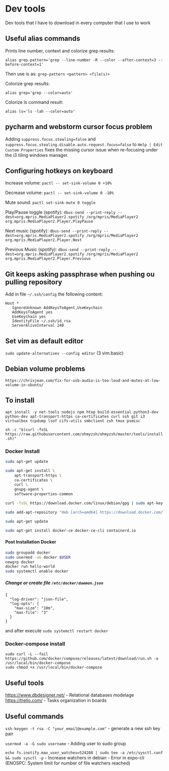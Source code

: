 # Dev tools
Dev tools that I have to download in every computer that I use to work

## Useful alias commands

Prints line number, context and colorize grep results:

`alias grep-pattern='grep --line-number -R --color --after-context=3 --before-context=1'`

Then use is as: `grep-pattern <pattern> <file(s)>`
  

Colorize grep results:

`alias grep='grep --color=auto'`


Colorize ls command result:

`alias ls='ls -lah --color=auto'`


## pycharm and webstorm cursor focus problem

Adding `suppress.focus.stealing=false` and `suppress.focus.stealing.disable.auto.request.focus=false` to `Help | Edit Custom Properties` fixes the missing cursor issue when re-focusing under the i3 tiling windows manager.

## Configuring hotkeys on keyboard

Increase volume:
`pactl -- set-sink-volume 0 +10%`

Decrease volume:
`pactl -- set-sink-volume 0 -10%`

Mute sound:
`pactl set-sink-mute 0 toggle`

Play/Pause toggle (spotify):
`dbus-send --print-reply --dest=org.mpris.MediaPlayer2.spotify /org/mpris/MediaPlayer2 org.mpris.MediaPlayer2.Player.PlayPause`

Next music (spotify):
`dbus-send --print-reply --dest=org.mpris.MediaPlayer2.spotify /org/mpris/MediaPlayer2 org.mpris.MediaPlayer2.Player.Next`

Previous Music (spotify):
`dbus-send --print-reply --dest=org.mpris.MediaPlayer2.spotify /org/mpris/MediaPlayer2 org.mpris.MediaPlayer2.Player.Previous`


## Git keeps asking passphrase when pushing ou pulling repository

Add in file `~/.ssh/config` the following content:
```
Host *
   IgnoreUnknown AddKeysToAgent,UseKeychain
   AddKeysToAgent yes
   UseKeychain yes
   IdentityFile ~/.ssh/id_rsa
   ServerAliveInterval 240
```
## Set vim as default editor
`sudo update-alternatives --config editor`
(3 vim.basic)


## Debian volume problems

`https://chrisjean.com/fix-for-usb-audio-is-too-loud-and-mutes-at-low-volume-in-ubuntu/`


## To install

`apt install -y net-tools nodejs npm htop build-essential python3-dev python-dev apt-transport-https ca-certificates curl ssh git i3 virtualbox tcpdump lsof cifs-utils smbclient zsh tmux psmisc`

`sh -c "$(curl -fsSL https://raw.githubusercontent.com/ohmyzsh/ohmyzsh/master/tools/install.sh)"`


### Docker Install

```bash
sudo apt-get update

sudo apt-get install \
    apt-transport-https \
    ca-certificates \
    curl \
    gnupg-agent \
    software-properties-common

curl -fsSL https://download.docker.com/linux/debian/gpg | sudo apt-key add -

sudo add-apt-repository "deb [arch=amd64] https://download.docker.com/linux/debian $(lsb_release -cs) stable"

sudo apt-get update

sudo apt-get install docker-ce docker-ce-cli containerd.io
```

#### Post Installation Docker

```bash
sudo groupadd docker
sudo usermod -aG docker $USER
newgrp docker 
docker run hello-world
sudo systemctl enable docker
```

##### Change or create file `/etc/docker/daemon.json`

```
{
  "log-driver": "json-file",
  "log-opts": {
    "max-size": "10m",
    "max-file": "3"
  }
}
```
and after execute `sudo systemctl restart docker`


### Docker-compose install

```
sudo curl -L --fail https://github.com/docker/compose/releases/latest/download/run.sh -o /usr/local/bin/docker-compose
sudo chmod +x /usr/local/bin/docker-compose
```



## Useful tools

https://www.dbdesigner.net/ - Relational databases modelage\
https://trello.com/ - Tasks organization in boards



## Useful commands

`ssh-keygen -t rsa -C "your_email@example.com"` - generate a new ssh key pair

`usermod -a -G sudo username` - Adding user to sudo group

`echo fs.inotify.max_user_watches=524288 | sudo tee -a /etc/sysctl.conf && sudo sysctl -p` - Increase watchers in debian - Error in expo-cli (ENOSPC: System limit for number of file watchers reached)


